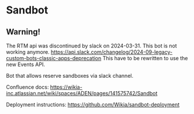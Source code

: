 # Sandbot

## Warning!
The RTM api was discontinued by slack on 2024-03-31. This bot is not working anymore.
https://api.slack.com/changelog/2024-09-legacy-custom-bots-classic-apps-deprecation
This have to be rewritten to use the new Events API.

Bot that allows reserve sandboxes via slack channel.

Confluence docs: https://wikia-inc.atlassian.net/wiki/spaces/ADEN/pages/141575742/Sandbot

Deployment instructions: https://github.com/Wikia/sandbot-deployment 
